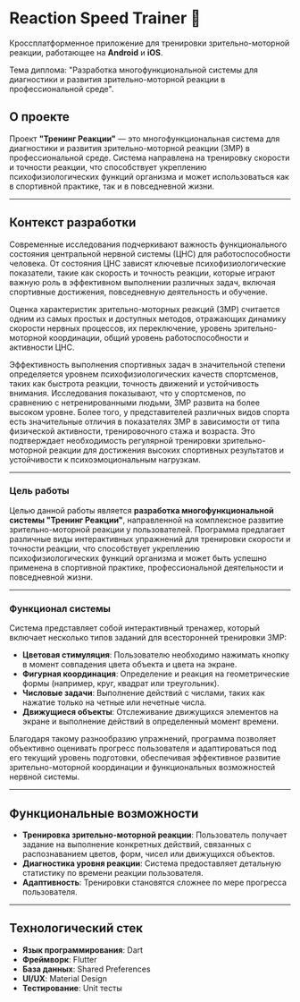 # Reaction Speed Trainer 📱
Кроссплатформенное приложение для тренировки зрительно-моторной реакции, работающее на **Android** и **iOS**.

Тема диплома: "Разработка многофункциональной системы для диагностики и развития зрительно-моторной реакции в профессиональной среде".  
## О проекте

Проект **"Тренинг Реакции"** — это многофункциональная система для диагностики и развития зрительно-моторной реакции (ЗМР) в профессиональной среде. Система направлена на тренировку скорости и точности реакции, что способствует укреплению психофизиологических функций организма и может использоваться как в спортивной практике, так и в повседневной жизни.

---

## Контекст разработки

Современные исследования подчеркивают важность функционального состояния центральной нервной системы (ЦНС) для работоспособности человека. От состояния ЦНС зависят ключевые психофизиологические показатели, такие как скорость и точность реакции, которые играют важную роль в эффективном выполнении различных задач, включая спортивные достижения, повседневную деятельность и обучение.

Оценка характеристик зрительно-моторных реакций (ЗМР) считается одним из самых простых и доступных методов, отражающих динамику скорости нервных процессов, их переключение, уровень зрительно-моторной координации, общий уровень работоспособности и активности ЦНС.

Эффективность выполнения спортивных задач в значительной степени определяется уровнем психофизиологических качеств спортсменов, таких как быстрота реакции, точность движений и устойчивость внимания. Исследования показывают, что у спортсменов, по сравнению с нетренированными людьми, ЗМР развита на более высоком уровне. Более того, у представителей различных видов спорта есть значительные отличия в показателях ЗМР в зависимости от типа физической активности, тренировочного стажа и возраста. Это подтверждает необходимость регулярной тренировки зрительно-моторной реакции для достижения высоких спортивных результатов и устойчивости к психоэмоциональным нагрузкам.

---

### Цель работы

Целью данной работы является **разработка многофункциональной системы "Тренинг Реакции"**, направленной на комплексное развитие зрительно-моторной реакции у пользователей. Программа предлагает различные виды интерактивных упражнений для тренировки скорости и точности реакции, что способствует укреплению психофизиологических функций организма и может быть успешно применена в спортивной практике, профессиональной деятельности и повседневной жизни.

---

### Функционал системы

Система представляет собой интерактивный тренажер, который включает несколько типов заданий для всесторонней тренировки ЗМР:

- **Цветовая стимуляция**: Пользователю необходимо нажимать кнопку в момент совпадения цвета объекта и цвета на экране.
- **Фигурная координация**: Определение и реакция на геометрические формы (например, круг, квадрат или треугольник).
- **Числовые задачи**: Выполнение действий с числами, таких как нажатие только на четные или нечетные числа.
- **Движущиеся объекты**: Отслеживание движущихся элементов на экране и выполнение действий в определенный момент времени.

Благодаря такому разнообразию упражнений, программа позволяет объективно оценивать прогресс пользователя и адаптироваться под его текущий уровень подготовки, обеспечивая эффективное развитие зрительно-моторной координации и функциональных возможностей нервной системы.

---

## Функциональные возможности

- **Тренировка зрительно-моторной реакции**: Пользователь получает задание на выполнение конкретных действий, связанных с распознаванием цветов, форм, чисел или движущихся объектов.
- **Диагностика уровня реакции**: Система предоставляет детальную статистику по времени реакции пользователя.
- **Адаптивность**: Тренировки становятся сложнее по мере прогресса пользователя.

---

## Технологический стек

- **Язык программирования**: Dart  
- **Фреймворк**: Flutter  
- **База данных**: Shared Preferences  
- **UI/UX**: Material Design  
- **Тестирование**: Unit тесты  
